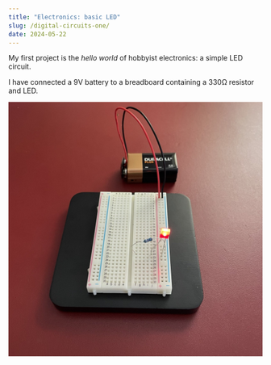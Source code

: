 ```yaml
---
title: "Electronics: basic LED"
slug: /digital-circuits-one/
date: 2024-05-22
---
```


My first project is the _hello world_ of hobbyist electronics: a simple LED
circuit.

I have connected a 9V battery to a breadboard containing a 330Ω resistor and
LED.

![](./img/basic-circuit.jpg)
